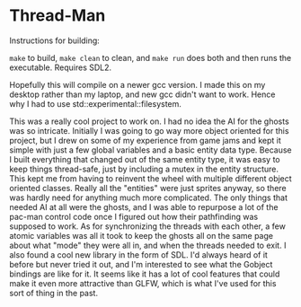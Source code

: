 # Thread-Man

Instructions for building:

`make` to build, `make clean` to clean, and `make run` does both and then runs the executable. Requires SDL2.

Hopefully this will compile on a newer gcc version. I made this on my desktop rather than my laptop, and new gcc didn't want to work. Hence why I had to use std::experimental::filesystem.

This was a really cool project to work on. I had no idea the AI for the ghosts was so intricate. Initially I was going to go way more object oriented for this project, but I drew on some of my experience from game jams and kept it simple with just a few global variables and a basic entity data type.
Because I built everything that changed out of the same entity type, it was easy to keep things thread-safe, just by including a mutex in the entity structure. This kept me from having to reinvent the wheel with multiple different object oriented classes. Really all the "entities" were just sprites anyway, so there was hardly need for anything much more complicated.
The only things that needed AI at all were the ghosts, and I was able to repurpose a lot of the pac-man control code once I figured out how their pathfinding was supposed to work. As for synchronizing the threads with each other, a few atomic variables was all it took to keep the ghosts all on the same page about what "mode" they were all in, and when the threads needed to exit.
I also found a cool new library in the form of SDL. I'd always heard of it before but never tried it out, and I'm interested to see what the Gobject bindings are like for it. It seems like it has a lot of cool features that could make it even more attractive than GLFW, which is what I've used for this sort of thing in the past.
